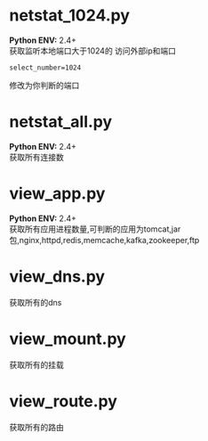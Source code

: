 # netstat_1024.py <br>
**Python ENV:** 2.4+ <br>
获取监听本地端口大于1024的 访问外部ip和端口<br>
```
select_number=1024
```
修改为你判断的端口
# netstat_all.py <br>
**Python ENV:** 2.4+ <br>
获取所有连接数
# view_app.py <br>
**Python ENV:** 2.4+ <br>
获取所有应用进程数量,可判断的应用为tomcat,jar包,nginx,httpd,redis,memcache,kafka,zookeeper,ftp
# view_dns.py <br>
获取所有的dns<br>
# view_mount.py<br>
获取所有的挂载
# view_route.py<br>
获取所有的路由
